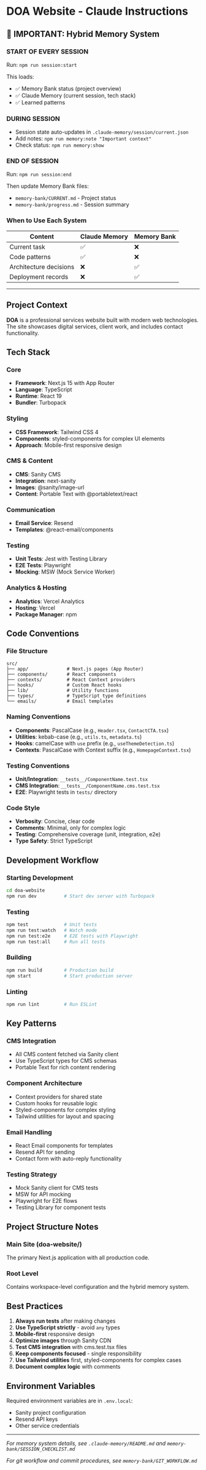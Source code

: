 # DOA Website - Claude Instructions

## 🔴 IMPORTANT: Hybrid Memory System

### START OF EVERY SESSION
Run: `npm run session:start`

This loads:
- ✅ Memory Bank status (project overview)
- ✅ Claude Memory (current session, tech stack)
- ✅ Learned patterns

### DURING SESSION
- Session state auto-updates in `.claude-memory/session/current.json`
- Add notes: `npm run memory:note "Important context"`
- Check status: `npm run memory:show`

### END OF SESSION
Run: `npm run session:end`

Then update Memory Bank files:
- `memory-bank/CURRENT.md` - Project status
- `memory-bank/progress.md` - Session summary

### When to Use Each System

| Content | Claude Memory | Memory Bank |
|---------|--------------|-------------|
| Current task | ✅ | ❌ |
| Code patterns | ✅ | ❌ |
| Architecture decisions | ❌ | ✅ |
| Deployment records | ❌ | ✅ |

---

## Project Context

**DOA** is a professional services website built with modern web technologies. The site showcases digital services, client work, and includes contact functionality.

## Tech Stack

### Core
- **Framework**: Next.js 15 with App Router
- **Language**: TypeScript
- **Runtime**: React 19
- **Bundler**: Turbopack

### Styling
- **CSS Framework**: Tailwind CSS 4
- **Components**: styled-components for complex UI elements
- **Approach**: Mobile-first responsive design

### CMS & Content
- **CMS**: Sanity CMS
- **Integration**: next-sanity
- **Images**: @sanity/image-url
- **Content**: Portable Text with @portabletext/react

### Communication
- **Email Service**: Resend
- **Templates**: @react-email/components

### Testing
- **Unit Tests**: Jest with Testing Library
- **E2E Tests**: Playwright
- **Mocking**: MSW (Mock Service Worker)

### Analytics & Hosting
- **Analytics**: Vercel Analytics
- **Hosting**: Vercel
- **Package Manager**: npm

## Code Conventions

### File Structure
```
src/
├── app/              # Next.js pages (App Router)
├── components/       # React components
├── contexts/         # React Context providers
├── hooks/            # Custom React hooks
├── lib/              # Utility functions
├── types/            # TypeScript type definitions
└── emails/           # Email templates
```

### Naming Conventions
- **Components**: PascalCase (e.g., `Header.tsx`, `ContactCTA.tsx`)
- **Utilities**: kebab-case (e.g., `utils.ts`, `metadata.ts`)
- **Hooks**: camelCase with `use` prefix (e.g., `useThemeDetection.ts`)
- **Contexts**: PascalCase with Context suffix (e.g., `HomepageContext.tsx`)

### Testing Conventions
- **Unit/Integration**: `__tests__/ComponentName.test.tsx`
- **CMS Integration**: `__tests__/ComponentName.cms.test.tsx`
- **E2E**: Playwright tests in `tests/` directory

### Code Style
- **Verbosity**: Concise, clear code
- **Comments**: Minimal, only for complex logic
- **Testing**: Comprehensive coverage (unit, integration, e2e)
- **Type Safety**: Strict TypeScript

## Development Workflow

### Starting Development
```bash
cd doa-website
npm run dev          # Start dev server with Turbopack
```

### Testing
```bash
npm test             # Unit tests
npm run test:watch   # Watch mode
npm run test:e2e     # E2E tests with Playwright
npm run test:all     # Run all tests
```

### Building
```bash
npm run build        # Production build
npm start            # Start production server
```

### Linting
```bash
npm run lint         # Run ESLint
```

## Key Patterns

### CMS Integration
- All CMS content fetched via Sanity client
- Use TypeScript types for CMS schemas
- Portable Text for rich content rendering

### Component Architecture
- Context providers for shared state
- Custom hooks for reusable logic
- Styled-components for complex styling
- Tailwind utilities for layout and spacing

### Email Handling
- React Email components for templates
- Resend API for sending
- Contact form with auto-reply functionality

### Testing Strategy
- Mock Sanity client for CMS tests
- MSW for API mocking
- Playwright for E2E flows
- Testing Library for component tests

## Project Structure Notes

### Main Site (doa-website/)
The primary Next.js application with all production code.

### Root Level
Contains workspace-level configuration and the hybrid memory system.

## Best Practices

1. **Always run tests** after making changes
2. **Use TypeScript strictly** - avoid `any` types
3. **Mobile-first** responsive design
4. **Optimize images** through Sanity CDN
5. **Test CMS integration** with cms.test.tsx files
6. **Keep components focused** - single responsibility
7. **Use Tailwind utilities** first, styled-components for complex cases
8. **Document complex logic** with comments

## Environment Variables

Required environment variables are in `.env.local`:
- Sanity project configuration
- Resend API keys
- Other service credentials

---

*For memory system details, see `.claude-memory/README.md` and `memory-bank/SESSION_CHECKLIST.md`*

*For git workflow and commit procedures, see `memory-bank/GIT_WORKFLOW.md`*
